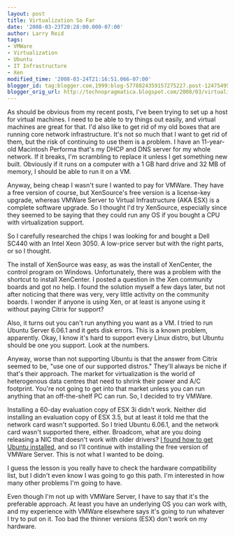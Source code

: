 ```yaml
---
layout: post
title: Virtualization So Far
date: '2008-03-23T20:28:00.000-07:00'
author: Larry Reid
tags:
- VMWare
- Virtualization
- Ubuntu
- IT Infrastructure
- Xen
modified_time: '2008-03-24T21:16:51.066-07:00'
blogger_id: tag:blogger.com,1999:blog-5778824359157275227.post-1247549582327834446
blogger_orig_url: http://technopragmatica.blogspot.com/2008/03/virtualization-so-far.html
---
```


As should be obvious from my recent posts, I've been trying to set up a
host for virtual machines. I need to be able to try things out easily,
and virtual machines are great for that. I'd also like to get rid of my
old boxes that are running core network infrastructure. It's not so much
that I want to get rid of them, but the risk of continuing to use them
is a problem. I have an 11-year-old Macintosh Performa that's my DHCP
and DNS server for my whole network. If it breaks, I'm scrambling to
replace it unless I get something new built. Obviously if it runs on a
computer with a 1 GB hard drive and 32 MB of memory, I should be able to
run it on a VM.  
  
Anyway, being cheap I wasn't sure I wanted to pay for VMWare. They have
a free version of course, but XenSource's free version is a license-key
upgrade, whereas VMWare Server to Virtual Infrastructure (AKA ESX) is a
complete software upgrade. So I thought I'd try XenSource, especially
since they seemed to be saying that they could run any OS if you bought
a CPU with virtualization support.  
  
So I carefully researched the chips I was looking for and bought a Dell
SC440 with an Intel Xeon 3050. A low-price server but with the right
parts, or so I thought.  
  
The install of XenSource was easy, as was the install of XenCenter, the
control program on Windows. Unfortunately, there was a problem with the
shortcut to install XenCenter. I posted a question in the Xen community
boards and got no help. I found the solution myself a few days later,
but not after noticing that there was very, very little activity on the
community boards. I wonder if anyone is using Xen, or at least is anyone
using it without paying Citrix for support?  
  
Also, it turns out you can't run anything you want as a VM. I tried to
run Ubuntu Server 6.06.1 and it gets disk errors. This is a known
problem, apparently. Okay, I know it's hard to support every Linux
distro, but Ubuntu should be one you support. Look at the numbers.  
  
Anyway, worse than not supporting Ubuntu is that the answer from Citrix
seemed to be, "use one of our supported distros." They'll always be
niche if that's their approach. The market for virtualization is the
world of heterogenous data centres that need to shrink their power and
A/C footprint. You're not going to get into that market unless you can
run anything that an off-the-shelf PC can run. So, I decided to try
VMWare.  
  
Installing a 60-day evaluation copy of ESX 3i didn't work. Neither did
installing an evaluation copy of ESX 3.5, but at least it told me that
the network card wasn't supported. So I tried Ubuntu 6.06.1, and the
network card wasn't supported there, either. Broadcom, what are you
doing releasing a NIC that doesn't work with older drivers? [I found how
to get Ubuntu installed][1], and so I'll continue with installing the
free version of VMWare Server. This is not what I wanted to be doing.  
  
I guess the lesson is you really have to check the hardware
compatibility list, but I didn't even know I was going to go this path.
I'm interested in how many other problems I'm going to have.  
  
Even though I'm not up with VMWare Server, I have to say that it's the
preferable approach. At least you have an underlying OS you can work
with, and my experience with VMWare elsewhere says it's going to run
whatever I try to put on it. Too bad the thinner versions (ESX) don't
work on my hardware.



[1]: http://technopragmatica.blogspot.com/2008/03/ubuntu-6061-on-dell-sc440.html
